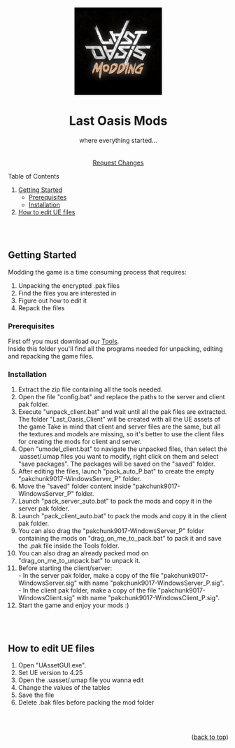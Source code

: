 <!-- readme-top -->
<a name="readme-top"></a>


<!-- LOGO -->
<br />
<div align="center">
  <a href="https://github.com/iamBVC/Last-Oasis-Mods">
    <img src="images/logo.png" alt="Logo" height="200">
  </a>

  <h1 align="center">Last Oasis Mods</h1>

  <p align="center">
    where everything started...
    <br />
    <br />
    <br />
    <a href="https://github.com/iamBVC/Last-Oasis-Mods/issues">Request Changes</a>
    <br />
  </p>
</div>



<!-- TABLE OF CONTENTS -->
  <summary>Table of Contents</summary>
  <ol>
    <li>
      <a href="#getting-started">Getting Started</a>
      <ul>
        <li><a href="#prerequisites">Prerequisites</a></li>
        <li><a href="#installation">Installation</a></li>
      </ul>
    </li>
    <li>
      <a href="#how-to-edit-ue-files">How to edit UE files</a>
    </li>
  </ol>
<br />
<br />

<!-- GETTING STARTED -->
## Getting Started

Modding the game is a time consuming process that requires:
<ol>
  <li>
    Unpacking the encrypted .pak files
  </li>
  <li>
    Find the files you are interested in
  </li>
  <li>
    Figure out how to edit it
  </li>
  <li>
    Repack the files
  </li>
</ol>


<!-- Prerequisites -->
### Prerequisites
First off you must download our <a href="https://github.com/iamBVC/Last-Oasis-Mods/blob/master/Tools">Tools</a>.<br />
Inside this folder you'll find all the programs needed for unpacking, editing and repacking the game files.
<br />


<!-- Installation -->
### Installation
<ol>
  <li>
    Extract the zip file containing all the tools needed.
  </li>
  <li>
    Open the file "config.bat" and replace the paths to the server and client pak folder.
  </li>
  <li>
    Execute "unpack_client.bat" and wait until all the pak files are extracted.
	The folder "Last_Oasis_Client" will be created with all the UE assets of the game
	Take in mind that client and server files are the same, but all the textures and models are missing, so it's better to use the client files for creating the mods for client and server.
  </li>
  <li>
    Open "umodel_client.bat" to navigate the unpacked files, than select the .uasset/.umap files you want to modify, right click on them and select "save packages".
    The packages will be saved on the "saved" folder.
  </li>
  <li>
    After editing the files, launch "pack_auto_P.bat" to create the empty "pakchunk9017-WindowsServer_P" folder.
  </li>
  <li>
    Move the "saved" folder content inside "pakchunk9017-WindowsServer_P" folder.
  </li>
  <li>
    Launch "pack_server_auto.bat" to pack the mods and copy it in the server pak folder.
  </li>
  <li>
    Launch "pack_client_auto.bat" to pack the mods and copy it in the client pak folder.
  </li>
  <li>
    You can also drag the "pakchunk9017-WindowsServer_P" folder containing the mods on "drag_on_me_to_pack.bat" to pack it and save the .pak file inside the Tools folder.
  </li>
  <li>
    You can also drag an already packed mod on "drag_on_me_to_unpack.bat" to unpack it.
  </li>
  <li>
    Before starting the client/server:
    <br />- In the server pak folder, make a copy of the file "pakchunk9017-WindowsServer.sig" with name "pakchunk9017-WindowsServer_P.sig".
	<br />- In the client pak folder, make a copy of the file "pakchunk9017-WindowsClient.sig" with name "pakchunk9017-WindowsClient_P.sig".
  </li>
  <li>
    Start the game and enjoy your mods :)
  </li>
</ol>
<br />
<br />


<!-- How to edit UE files -->
## How to edit UE files
<ol>
  <li>
    Open "UAssetGUI.exe".
  </li>
  <li>
    Set UE version to 4.25
  </li>
  <li>
    Open the .uasset/.umap file you wanna edit
  </li>
  <li>
    Change the values of the tables
  </li>
  <li>
    Save the file
  </li>
  <li>
    Delete .bak files before packing the mod folder
  </li>
</ol>
<br />
<br />


<p align="right">(<a href="#readme-top">back to top</a>)</p>
